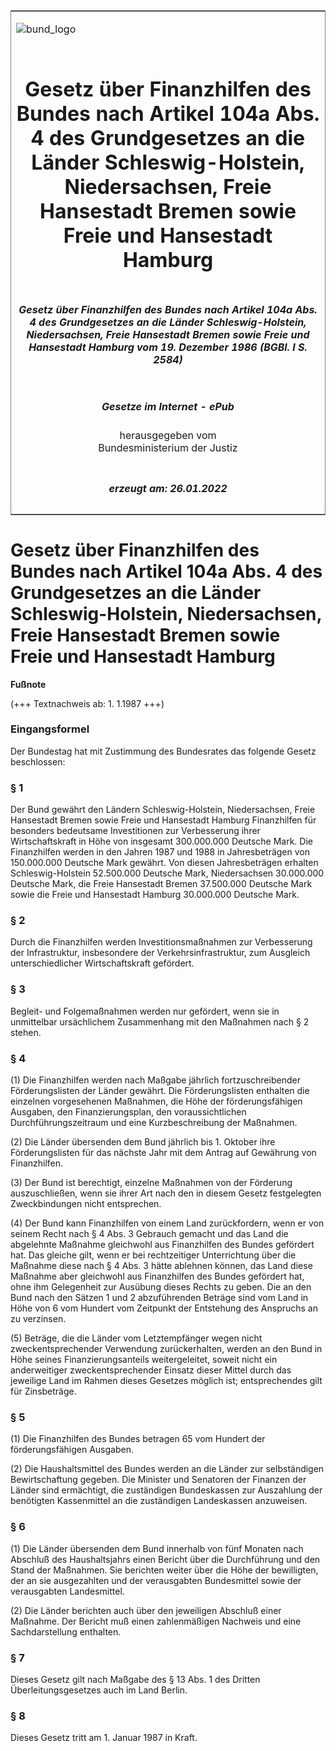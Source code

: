<span id="DECKBLATT.html"></span>

<table border="0" frame="border" width="100%">

<tr valign="top">

<td align="left">

![bund\_logo](BfJ_2021_Web_de_de.gif)

</td>

<td align="right">

 

</td>

</tr>

<tr align="center" valign="middle">

<td colspan="2">

# Gesetz über Finanzhilfen des Bundes nach Artikel 104a Abs. 4 des Grundgesetzes an die Länder Schleswig-Holstein, Niedersachsen, Freie Hansestadt Bremen sowie Freie und Hansestadt Hamburg

</td>

</tr>

<tr align="center" valign="middle">

<td colspan="2">

##### Gesetz über Finanzhilfen des Bundes nach Artikel 104a Abs. 4 des Grundgesetzes an die Länder Schleswig-Holstein, Niedersachsen, Freie Hansestadt Bremen sowie Freie und Hansestadt Hamburg vom 19. Dezember 1986 (BGBl. I S. 2584)

</td>

</tr>

<tr align="center" valign="middle">

<td colspan="2">

  
  

##### Gesetze im Internet - ePub  
  
herausgegeben vom  
Bundesministerium der Justiz

</td>

</tr>

<tr align="center" valign="bottom">

<td colspan="2">

  
  

##### erzeugt am: 26.01.2022

</td>

</tr>

</table>

<span id="BJNR025840986.html"></span>

# Gesetz über Finanzhilfen des Bundes nach Artikel 104a Abs. 4 des Grundgesetzes an die Länder Schleswig-Holstein, Niedersachsen, Freie Hansestadt Bremen sowie Freie und Hansestadt Hamburg

<div>

  
**Fußnote**

<div class="jnhtml">

<div>

<div class="jurAbsatz">

(+++ Textnachweis ab: 1. 1.1987 +++)

</div>

</div>

</div>

</div>

<span id="BJNR025840986BJNE000900326.html"></span>

### Eingangsformel  

<div>

<div class="jnhtml">

<div>

<div class="jurAbsatz">

Der Bundestag hat mit Zustimmung des Bundesrates das folgende Gesetz
beschlossen:

</div>

</div>

</div>

</div>

<span id="BJNR025840986BJNE000100326.html"></span>

### § 1  

<div>

<div class="jnhtml">

<div>

<div class="jurAbsatz">

Der Bund gewährt den Ländern Schleswig-Holstein, Niedersachsen, Freie
Hansestadt Bremen sowie Freie und Hansestadt Hamburg Finanzhilfen für
besonders bedeutsame Investitionen zur Verbesserung ihrer
Wirtschaftskraft in Höhe von insgesamt 300.000.000 Deutsche Mark. Die
Finanzhilfen werden in den Jahren 1987 und 1988 in Jahresbeträgen von
150.000.000 Deutsche Mark gewährt. Von diesen Jahresbeträgen erhalten
Schleswig-Holstein 52.500.000 Deutsche Mark, Niedersachsen 30.000.000
Deutsche Mark, die Freie Hansestadt Bremen 37.500.000 Deutsche Mark
sowie die Freie und Hansestadt Hamburg 30.000.000 Deutsche Mark.

</div>

</div>

</div>

</div>

<span id="BJNR025840986BJNE000200326.html"></span>

### § 2  

<div>

<div class="jnhtml">

<div>

<div class="jurAbsatz">

Durch die Finanzhilfen werden Investitionsmaßnahmen zur Verbesserung der
Infrastruktur, insbesondere der Verkehrsinfrastruktur, zum Ausgleich
unterschiedlicher Wirtschaftskraft gefördert.

</div>

</div>

</div>

</div>

<span id="BJNR025840986BJNE000300326.html"></span>

### § 3  

<div>

<div class="jnhtml">

<div>

<div class="jurAbsatz">

Begleit- und Folgemaßnahmen werden nur gefördert, wenn sie in
unmittelbar ursächlichem Zusammenhang mit den Maßnahmen nach § 2 stehen.

</div>

</div>

</div>

</div>

<span id="BJNR025840986BJNE000400326.html"></span>

### § 4  

<div>

<div class="jnhtml">

<div>

<div class="jurAbsatz">

(1) Die Finanzhilfen werden nach Maßgabe jährlich fortzuschreibender
Förderungslisten der Länder gewährt. Die Förderungslisten enthalten die
einzelnen vorgesehenen Maßnahmen, die Höhe der förderungsfähigen
Ausgaben, den Finanzierungsplan, den voraussichtlichen
Durchführungszeitraum und eine Kurzbeschreibung der Maßnahmen.

</div>

<div class="jurAbsatz">

(2) Die Länder übersenden dem Bund jährlich bis 1. Oktober ihre
Förderungslisten für das nächste Jahr mit dem Antrag auf Gewährung von
Finanzhilfen.

</div>

<div class="jurAbsatz">

(3) Der Bund ist berechtigt, einzelne Maßnahmen von der Förderung
auszuschließen, wenn sie ihrer Art nach den in diesem Gesetz
festgelegten Zweckbindungen nicht entsprechen.

</div>

<div class="jurAbsatz">

(4) Der Bund kann Finanzhilfen von einem Land zurückfordern, wenn er von
seinem Recht nach § 4 Abs. 3 Gebrauch gemacht und das Land die
abgelehnte Maßnahme gleichwohl aus Finanzhilfen des Bundes gefördert
hat. Das gleiche gilt, wenn er bei rechtzeitiger Unterrichtung über die
Maßnahme diese nach § 4 Abs. 3 hätte ablehnen können, das Land diese
Maßnahme aber gleichwohl aus Finanzhilfen des Bundes gefördert hat,
ohne ihm Gelegenheit zur Ausübung dieses Rechts zu geben. Die an den
Bund nach den Sätzen 1 und 2 abzuführenden Beträge sind vom Land in Höhe
von 6 vom Hundert vom Zeitpunkt der Entstehung des Anspruchs an zu
verzinsen.

</div>

<div class="jurAbsatz">

(5) Beträge, die die Länder vom Letztempfänger wegen nicht
zweckentsprechender Verwendung zurückerhalten, werden an den Bund in
Höhe seines Finanzierungsanteils weitergeleitet, soweit nicht ein
anderweitiger zweckentsprechender Einsatz dieser Mittel durch das
jeweilige Land im Rahmen dieses Gesetzes möglich ist; entsprechendes
gilt für Zinsbeträge.

</div>

</div>

</div>

</div>

<span id="BJNR025840986BJNE000500326.html"></span>

### § 5  

<div>

<div class="jnhtml">

<div>

<div class="jurAbsatz">

(1) Die Finanzhilfen des Bundes betragen 65 vom Hundert der
förderungsfähigen Ausgaben.

</div>

<div class="jurAbsatz">

(2) Die Haushaltsmittel des Bundes werden an die Länder zur
selbständigen Bewirtschaftung gegeben. Die Minister und Senatoren der
Finanzen der Länder sind ermächtigt, die zuständigen Bundeskassen zur
Auszahlung der benötigten Kassenmittel an die zuständigen Landeskassen
anzuweisen.

</div>

</div>

</div>

</div>

<span id="BJNR025840986BJNE000600326.html"></span>

### § 6  

<div>

<div class="jnhtml">

<div>

<div class="jurAbsatz">

(1) Die Länder übersenden dem Bund innerhalb von fünf Monaten nach
Abschluß des Haushaltsjahrs einen Bericht über die Durchführung und den
Stand der Maßnahmen. Sie berichten weiter über die Höhe der bewilligten,
der an sie ausgezahlten und der verausgabten Bundesmittel sowie der
verausgabten Landesmittel.

</div>

<div class="jurAbsatz">

(2) Die Länder berichten auch über den jeweiligen Abschluß einer
Maßnahme. Der Bericht muß einen zahlenmäßigen Nachweis und eine
Sachdarstellung enthalten.

</div>

</div>

</div>

</div>

<span id="BJNR025840986BJNE000700326.html"></span>

### § 7  

<div>

<div class="jnhtml">

<div>

<div class="jurAbsatz">

Dieses Gesetz gilt nach Maßgabe des § 13 Abs. 1 des Dritten
Überleitungsgesetzes auch im Land Berlin.

</div>

</div>

</div>

</div>

<span id="BJNR025840986BJNE000800326.html"></span>

### § 8  

<div>

<div class="jnhtml">

<div>

<div class="jurAbsatz">

Dieses Gesetz tritt am 1. Januar 1987 in Kraft.

</div>

</div>

</div>

</div>
